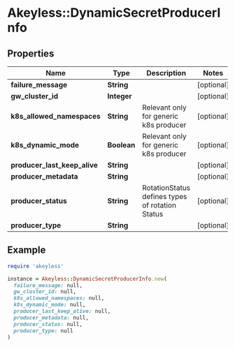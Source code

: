 # Akeyless::DynamicSecretProducerInfo

## Properties

| Name | Type | Description | Notes |
| ---- | ---- | ----------- | ----- |
| **failure_message** | **String** |  | [optional] |
| **gw_cluster_id** | **Integer** |  | [optional] |
| **k8s_allowed_namespaces** | **String** | Relevant only for generic k8s producer | [optional] |
| **k8s_dynamic_mode** | **Boolean** | Relevant only for generic k8s producer | [optional] |
| **producer_last_keep_alive** | **String** |  | [optional] |
| **producer_metadata** | **String** |  | [optional] |
| **producer_status** | **String** | RotationStatus defines types of rotation Status | [optional] |
| **producer_type** | **String** |  | [optional] |

## Example

```ruby
require 'akeyless'

instance = Akeyless::DynamicSecretProducerInfo.new(
  failure_message: null,
  gw_cluster_id: null,
  k8s_allowed_namespaces: null,
  k8s_dynamic_mode: null,
  producer_last_keep_alive: null,
  producer_metadata: null,
  producer_status: null,
  producer_type: null
)
```

